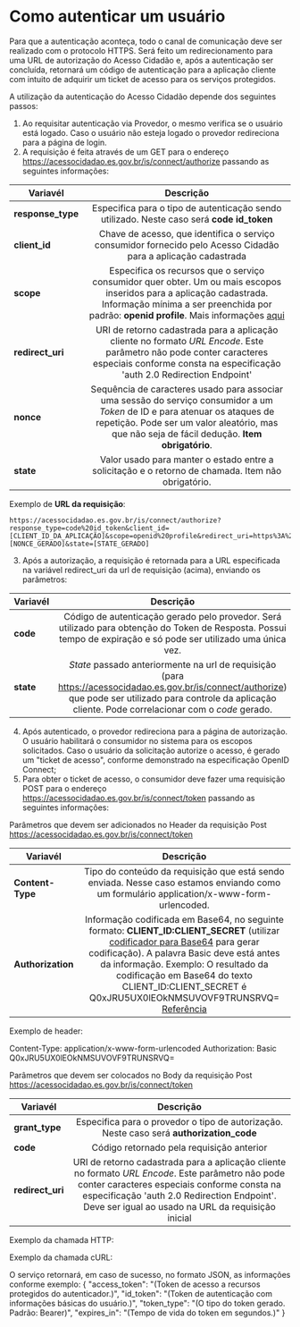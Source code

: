 # Como autenticar um usuário

Para que a autenticação aconteça, todo o canal de comunicação deve ser realizado com o protocolo HTTPS. Será feito um redirecionamento para uma URL de autorização do Acesso Cidadão e, após a autenticação ser concluída, retornará um código de autenticação para a aplicação cliente com intuito de adquirir um ticket de acesso para os serviços protegidos.

A utilização da autenticação do Acesso Cidadão depende dos seguintes passos:
   1. Ao requisitar autenticação via Provedor, o mesmo verifica se o usuário está logado. Caso o usuário não esteja logado o provedor redireciona para a página de login.
   2. A requisição é feita através de um GET para o endereço https://acessocidadao.es.gov.br/is/connect/authorize passando as seguintes informações:

| **Variavél**|   	   **Descrição**| 
| -----------------| :----------------------------------------------------------------------:| 
| **response_type**| Especifica para o tipo de autenticação sendo utilizado. Neste caso será **code id_token**| 
| **client_id**      | Chave de acesso, que identifica o serviço consumidor fornecido pelo Acesso Cidadão para a aplicação cadastrada| 
| **scope**          | Especifica os recursos que o serviço consumidor quer obter. Um ou mais escopos inseridos para a aplicação cadastrada. Informação mínima a ser preenchida por padrão: **openid profile**. Mais informações [aqui](scopes.md)| 
| **redirect_uri**  |  URI de retorno cadastrada para a aplicação cliente no formato *URL Encode*. Este parâmetro não pode conter caracteres especiais conforme consta na especificação 'auth 2.0 Redirection Endpoint'| 
| **nonce**          | Sequência de caracteres usado para associar uma sessão do serviço consumidor a um *Token* de ID e para atenuar os ataques de repetição. Pode ser um valor aleatório, mas que não seja de fácil dedução. **Item obrigatório**.| 
| **state**|           Valor usado para manter o estado entre a solicitação e o retorno de chamada. Item não obrigatório. | 


Exemplo de **URL da requisição**:

    https://acessocidadao.es.gov.br/is/connect/authorize?response_type=code%20id_token&client_id=[CLIENT_ID_DA_APLICAÇÃO]&scope=openid%20profile&redirect_uri=https%3A%2F%2Fappcliente.com.br%2Floginacessocidadao&nonce=[NONCE_GERADO]&state=[STATE_GERADO]

   3. Após a autorização, a requisição é retornada para a URL especificada na variável redirect_uri da url de requisição (acima), enviando os parâmetros:


|**Variavél**   |   **Descrição**   |
|---------------|:-----------------:|
|**code**       |Código de autenticação gerado pelo provedor. Será utilizado para obtenção do Token de Resposta. Possui tempo de expiração e só pode ser utilizado uma única vez.|
|**state**      |*State* passado anteriormente na url de requisição (para https://acessocidadao.es.gov.br/is/connect/authorize) que pode ser utilizado para controle da aplicação cliente. Pode correlacionar com o *code* gerado.| 

   4. Após autenticado, o provedor redireciona para a página de autorização. O usuário habilitará o consumidor no sistema para os escopos solicitados. Caso o usuário da solicitação autorize o acesso, é gerado um "ticket de acesso", conforme demonstrado na especificação OpenID Connect;
   5. Para obter o ticket de acesso, o consumidor deve fazer uma requisição POST para o endereço https://acessocidadao.es.gov.br/is/connect/token passando as seguintes informações:

Parâmetros que devem ser adicionados no Header da requisição Post https://acessocidadao.es.gov.br/is/connect/token

|**Variavél**   |   **Descrição**|
|---------------|:--------------:|
|**Content-Type**|Tipo do conteúdo da requisição que está sendo enviada. Nesse caso estamos enviando como um formulário application/x-www-form-urlencoded.|
|**Authorization**|Informação codificada em Base64, no seguinte formato: **CLIENT_ID:CLIENT_SECRET** (utilizar [codificador para Base64](https://www.base64decode.org) para gerar codificação). A palavra Basic deve está antes da informação. Exemplo: O resultado da codificação em Base64 do texto CLIENT_ID:CLIENT_SECRET é Q0xJRU5UX0lEOkNMSUVOVF9TRUNSRVQ= [Referência](https://tools.ietf.org/html/rfc7617#page-4)|

Exemplo de header:

Content-Type: application/x-www-form-urlencoded
Authorization: Basic Q0xJRU5UX0lEOkNMSUVOVF9TRUNSRVQ=

Parâmetros que devem ser colocados no Body da requisição Post https://acessocidadao.es.gov.br/is/connect/token

|**Variavél**   |   **Descrição**   |
|---------------|:-----------------:|
|**grant_type**|Especifica para o provedor o tipo de autorização. Neste caso será **authorization_code**|
|**code**|Código retornado pela requisição anterior|
|**redirect_uri**|URI de retorno cadastrada para a aplicação cliente no formato *URL Encode*. Este parâmetro não pode conter caracteres especiais conforme consta na especificação 'auth 2.0 Redirection Endpoint'. Deve ser igual ao usado na URL da requisição inicial|

Exemplo da chamada HTTP:



Exemplo da chamada cURL:



O serviço retornará, em caso de sucesso, no formato JSON, as informações conforme exemplo:
{
        "access_token": "(Token de acesso a recursos protegidos do autenticador.)",
        "id_token": "(Token de autenticação com informações básicas do usuário.)",
        "token_type": "(O tipo do token gerado. Padrão: Bearer)",
        "expires_in": "(Tempo de vida do token em segundos.)"
}
